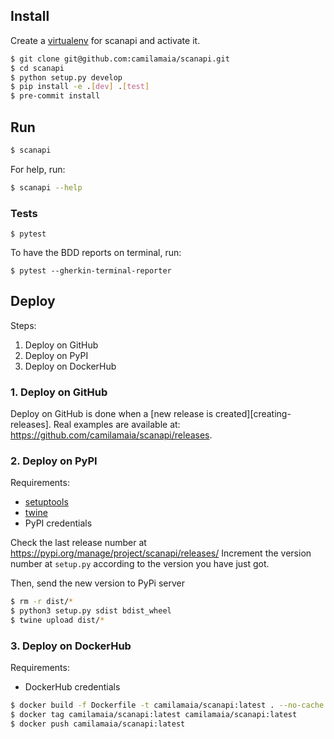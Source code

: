 ## Install

Create a [virtualenv][virtualenv] for scanapi and activate it.

```bash
$ git clone git@github.com:camilamaia/scanapi.git
$ cd scanapi
$ python setup.py develop
$ pip install -e .[dev] .[test]
$ pre-commit install
```

## Run

```bash
$ scanapi
```

For help, run:

```bash
$ scanapi --help
```

### Tests


```
$ pytest
```

To have the BDD reports on terminal, run:

```
$ pytest --gherkin-terminal-reporter
```

## Deploy

Steps:
1. Deploy on GitHub
2. Deploy on PyPI
3. Deploy on DockerHub

### 1. Deploy on GitHub

Deploy on GitHub is done when a [new release is created][creating-releases]. Real examples are available at: https://github.com/camilamaia/scanapi/releases.

### 2. Deploy on PyPI

Requirements:

- [setuptools][setuptools]
- [twine][twine]
- PyPI credentials

Check the last release number at https://pypi.org/manage/project/scanapi/releases/
Increment the version number at `setup.py` according to the version you have just got.

Then, send the new version to PyPi server

```bash
$ rm -r dist/*
$ python3 setup.py sdist bdist_wheel
$ twine upload dist/*
```

### 3. Deploy on DockerHub

Requirements:

- DockerHub credentials

```bash
$ docker build -f Dockerfile -t camilamaia/scanapi:latest . --no-cache
$ docker tag camilamaia/scanapi:latest camilamaia/scanapi:latest
$ docker push camilamaia/scanapi:latest
```

[virtualenv]: https://virtualenv.pypa.io/en/latest/
[setuptools]: https://packaging.python.org/key_projects/#setuptools
[twine]: https://packaging.python.org/key_projects/#twine
